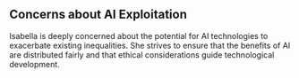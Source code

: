 ## Concerns about AI Exploitation
Isabella is deeply concerned about the potential for AI technologies to exacerbate existing inequalities. She strives to ensure that the benefits of AI are distributed fairly and that ethical considerations guide technological development.
